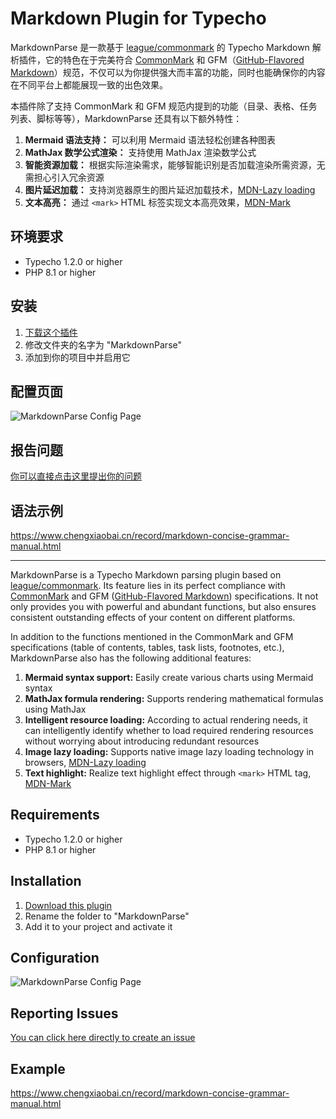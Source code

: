Markdown Plugin for Typecho
=========================

MarkdownParse 是一款基于 [league/commonmark](https://commonmark.thephpleague.com) 的 Typecho Markdown 解析插件，它的特色在于完美符合 [CommonMark](https://spec.commonmark.org) 和 GFM（[GitHub-Flavored Markdown](https://github.github.com/gfm/)）规范，不仅可以为你提供强大而丰富的功能，同时也能确保你的内容在不同平台上都能展现一致的出色效果。

本插件除了支持 CommonMark 和 GFM 规范内提到的功能（目录、表格、任务列表、脚标等等），MarkdownParse 还具有以下额外特性：

1. **Mermaid 语法支持：** 可以利用 Mermaid 语法轻松创建各种图表
2. **MathJax 数学公式渲染：** 支持使用 MathJax 渲染数学公式
3. **智能资源加载：** 根据实际渲染需求，能够智能识别是否加载渲染所需资源，无需担心引入冗余资源
4. **图片延迟加载：** 支持浏览器原生的图片延迟加载技术，[MDN-Lazy loading](https://developer.mozilla.org/en-US/docs/Web/Performance/Lazy_loading)
5. **文本高亮：** 通过 `<mark>` HTML 标签实现文本高亮效果，[MDN-Mark](https://developer.mozilla.org/en-US/docs/Web/HTML/Element/mark)

## 环境要求

* Typecho 1.2.0 or higher
* PHP 8.1 or higher

## 安装

1. [下载这个插件](https://github.com/mrgeneralgoo/typecho-markdown/releases)
2. 修改文件夹的名字为 "MarkdownParse"
3. 添加到你的项目中并启用它

## 配置页面

![MarkdownParse Config Page](./markdown-parse-config-page.png)

## 报告问题

[你可以直接点击这里提出你的问题](https://github.com/mrgeneralgoo/typecho-markdown/issues/new)

##  语法示例

https://www.chengxiaobai.cn/record/markdown-concise-grammar-manual.html

------

MarkdownParse is a Typecho Markdown parsing plugin based on [league/commonmark](https://commonmark.thephpleague.com). Its feature lies in its perfect compliance with [CommonMark](https://spec.commonmark.org) and GFM ([GitHub-Flavored Markdown](https://github.github.com/gfm/)) specifications. It not only provides you with powerful and abundant functions, but also ensures consistent outstanding effects of your content on different platforms.

In addition to the functions mentioned in the CommonMark and GFM specifications (table of contents, tables, task lists, footnotes, etc.), MarkdownParse also has the following additional features:

1. **Mermaid syntax support:** Easily create various charts using Mermaid syntax
2. **MathJax formula rendering:** Supports rendering mathematical formulas using MathJax  
3. **Intelligent resource loading:** According to actual rendering needs, it can intelligently identify whether to load required rendering resources without worrying about introducing redundant resources
4. **Image lazy loading:** Supports native image lazy loading technology in browsers, [MDN-Lazy loading](https://developer.mozilla.org/en-US/docs/Web/Performance/Lazy_loading)
5. **Text highlight:** Realize text highlight effect through `<mark>` HTML tag, [MDN-Mark](https://developer.mozilla.org/en-US/docs/Web/HTML/Element/mark)

## Requirements

* Typecho 1.2.0 or higher
* PHP 8.1 or higher

## Installation 

1. [Download this plugin](https://github.com/mrgeneralgoo/typecho-markdown/releases)  
2. Rename the folder to "MarkdownParse"  
3. Add it to your project and activate it

## Configuration

![MarkdownParse Config Page](./markdown-parse-config-page.png)

## Reporting Issues  

[You can click here directly to create an issue](https://github.com/mrgeneralgoo/typecho-markdown/issues/new)  

## Example

https://www.chengxiaobai.cn/record/markdown-concise-grammar-manual.html
